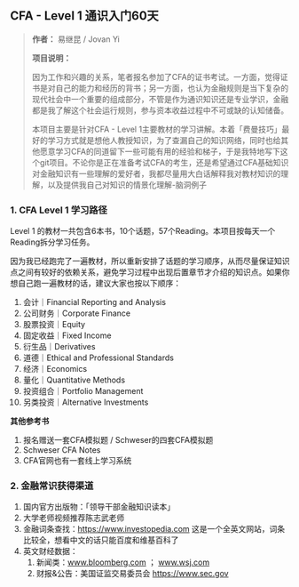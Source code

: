 ## CFA - Level 1 通识入门60天

> **作者：** 易继昆 / Jovan Yi 
>
> **项目说明：**
>
> 因为工作和兴趣的关系，笔者报名参加了CFA的证书考试。一方面，觉得证书是对自己的能力和经历的背书；另一方面，也认为金融规则是当下复杂的现代社会中一个重要的组成部分，不管是作为通识知识还是专业学识，金融都是我了解这个社会运行规则，参与资本收益过程中不可或缺的认知储备。
>
> 本项目主要是针对CFA - Level 1主要教材的学习讲解。本着「费曼技巧」最好的学习方式就是想他人教授知识，为了查漏自己的知识网络，同时也给其他愿意学习CFA的同道留下一些可能有用的经验和梯子，于是我特地写下这个git项目。不论你是正在准备考试CFA的考生，还是希望通过CFA基础知识对金融知识有一些理解的爱好者，我都尽量用大白话解释我对教材知识的理解，以及提供我自己对知识的情景化理解-脑洞例子



### 1. CFA Level 1 学习路径

Level 1 的教材一共包含6本书，10个话题，57个Reading。本项目按每天一个Reading拆分学习任务。

因为我已经跑完了一遍教材，所以重新安排了话题的学习顺序，从而尽量保证知识点之间有较好的依赖关系，避免学习过程中出现后置章节才介绍的知识点。如果你想自己跑一遍教材的话，建议大家也按以下顺序：

1. 会计｜Financial Reporting and Analysis
2. 公司财务｜Corporate Finance 
3. 股票投资｜Equity
4. 固定收益｜Fixed Income
5. 衍生品｜Derivatives
6. 道德｜Ethical and Professional Standards
7. 经济｜Economics
8. 量化｜Quantitative Methods
9. 投资组合｜Portfolio Management
10. 另类投资｜Alternative Investments

**其他参考书**

1. 报名赠送一套CFA模拟题 / Schweser的四套CFA模拟题
2. Schweser CFA Notes
3. CFA官网也有一套线上学习系统



### 2. 金融常识获得渠道

1. 国内官方出版物：「领导干部金融知识读本」
2. 大学老师视频推荐陈志武老师
3. 金融词条查找：https://www.investopedia.com 这是一个全英文网站，词条比较全，想看中文的话只能百度和维基百科了
4. 英文财经数据：
   1. 新闻类：www.bloomberg.com ； www.wsj.com
   2. 财报&公告：美国证监交易委员会 https://www.sec.gov

